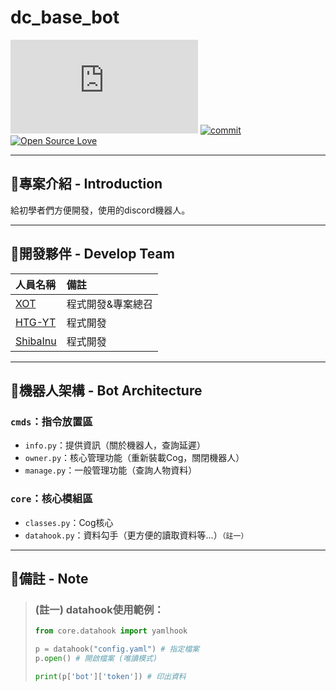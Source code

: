 # dc_base_bot

[![python-version](https://img.shields.io/pypi/pyversions/discord.py?style=flat)](https://www.python.org/)
[![commit](https://img.shields.io/github/last-commit/minexo79/dc_base_bot)](https://github.com/minexo79/dc_base_bot)
[![Open Source Love](https://badges.frapsoft.com/os/v1/open-source.png?v=103)](https://github.com/ellerbrock/open-source-badges/)

---
## 👾專案介紹 - Introduction
給初學者們方便開發，使用的discord機器人。 

---
## 👾開發夥伴 - Develop Team

|人員名稱|備註|
|:-----|:----|
|[XOT](https://github.com/minexo79)|程式開發&專案總召|
|[HTG-YT](https://github.com/HTG-YT)|程式開發|
|[ShibaInu](https://github.com/neo123440)|程式開發|

---
## 👾機器人架構 - Bot Architecture

### `cmds`：指令放置區
- `info.py`：提供資訊（關於機器人，查詢延遲）
- `owner.py`：核心管理功能（重新裝載Cog，關閉機器人）
- `manage.py`：一般管理功能（查詢人物資料）
### `core`：核心模組區
- `classes.py`：Cog核心
- `datahook.py`：資料勾手（更方便的讀取資料等...）`（註一）`

---
## 👾備註 - Note

> ### (註一) datahook使用範例：
> ```py
> from core.datahook import yamlhook
> 
> p = datahook("config.yaml") # 指定檔案
> p.open() # 開啟檔案 (唯讀模式)
> 
> print(p['bot']['token']) # 印出資料
> ```
